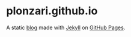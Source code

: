
# plonzari.github.io

A static [blog] made with [Jekyll][jekyll] on [GitHub Pages][githubpages].

[jekyll]: http://jekyllrb.com/
[githubpages]: https://pages.github.com/
[blog]: https://plonzari.github.io/blog/